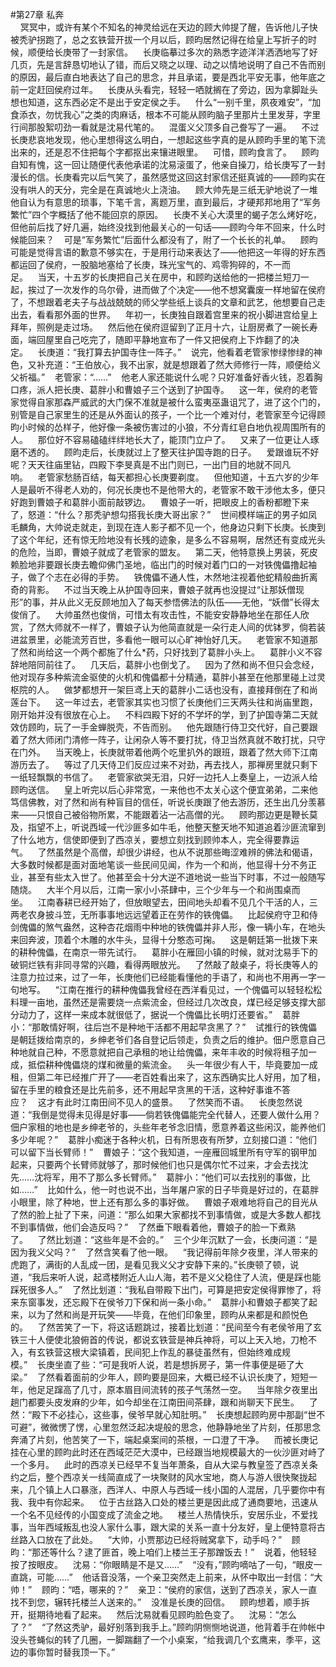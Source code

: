 #第27章 私奔<br />    冥冥中，或许有某个不知名的神灵给远在天边的顾大帅提了醒，告诉他儿子快被秃驴拐跑了，总之玄铁营开拔一个月以后，顾昀居然记得在给皇上写折子的时候，顺便给长庚带了一封家信。    长庚临摹过多次的熟悉字迹洋洋洒洒地写了好几页，先是言辞恳切地认了错，而后又晓之以理、动之以情地说明了自己不告而别的原因，最后直白地表达了自己的思念，并且承诺，要是西北平安无事，他年底之前一定赶回侯府过年。    长庚从头看完，轻轻一哂就搁在了旁边，因为拿脚趾头想也知道，这东西必定不是出于安定侯之手。    什么“一别千里，夙夜难安”，“加食添衣，勿忧我心”之类的肉麻话，根本不可能从顾昀脑子里那片土里发芽，字里行间那股絮叨劲一看就是沈易代笔的。    混蛋义父顶多自己誊写了一遍。    不过长庚悲哀地发现，他心里想得这么明白，一想起这些字真的是从顾昀手里的笔下流出来的，还是忍不住把每个字都抠出来镶进眼里。    可惜，顾昀食言了。    顾昀自知有愧，这一回让随便代表他承诺的沈易滚蛋了，他亲自操刀，给长庚写了一封漫长的信。长庚看完以后气笑了，虽然感觉这回这封家信还挺真诚的——顾昀实在没有哄人的天分，完全是在真诚地火上浇油。    顾大帅先是三纸无驴地说了一堆他自认为有意思的琐事，下笔千言，离题万里，直到最后，才硬邦邦地用了“军务繁忙”四个字概括了他不能回京的原因。    长庚不关心大漠里的蝎子怎么烤好吃，但他前后找了好几遍，始终没找到他最关心的一句话——顾昀今年不回来，什么时候能回来？    可是“军务繁忙”后面什么都没有了，附了一个长长的礼单。    顾昀可能是觉得言语的歉意不够实在，于是用行动来表达了——他把这一年得的好东西都运回了侯府，一股脑地塞给了长庚，珠光宝气的、鸡零狗碎的，不一而足。    当天，十五岁的长庚把自己关在房中，和顾昀送给他的一把楼兰短刀一起，挨过了一次发作的乌尔骨，进而做了个决定——他不想窝囊废一样地留在侯府了，不想跟着老夫子与战战兢兢的师父学些纸上谈兵的文章和武艺，他想要自己走出去，看看那外面的世界。    年初一，长庚独自跟着宫里来的祝小脚进宫给皇上拜年，照例是走过场。    然后他在侯府逗留到了正月十六，让厨房煮了一碗长寿面，端回屋里自己吃完了，随即平静地宣布了一件又把侯府上下炸翻了的决定。    长庚道：“我打算去护国寺住一阵子。”    说完，他看着老管家惨绿惨绿的神色，又补充道：“王伯放心，我不出家，就是想跟着了然大师修行一阵，顺便给义父祈福。”    老管家：“……”    他老人家还能说什么呢？只好准备好香火钱，忍着胸口疼，派人把长庚、葛胖小和曹娘子三个送到了护国寺。    这一年，侯府的老管家觉得自家那森严威武的大门保不准就是被什么蛮夷巫蛊诅咒了，进了这个门的，别管是自己家里生的还是从外面认的孩子，一个比一个难对付，老管家至今记得顾昀小时候的怂样子，他好像一条被伤害过的小狼，不分青红皂白地仇视周围所有的人。    那位好不容易磕磕绊绊地长大了，能顶门立户了。    又来了一位更让人琢磨不透的。    顾昀走后，长庚就过上了整天往护国寺跑的日子。    爱跟谁玩不好呢？天天往庙里钻，四殿下李旻真是不出门则已，一出门目的地就不同凡响。    老管家愁肠百结，每天都担心长庚要剃度。    但他知道，十五六岁的少年人是最听不得老人劝的，何况长庚也不是他带大的，老管家不敢干涉他太多，便只好跑到曹娘子和葛胖小面前敲锣边。    曹娘子一听，把眼皮上的香粉都瞪下来了，怒道：“什么？那秃驴想勾搭我长庚大哥出家？”    世间模样端正的男子如凤毛麟角，大帅说走就走，到现在连人影子都不见一个，他身边只剩下长庚。长庚到了这个年纪，还有惊无险地没有长残的迹象，是多么不容易啊，居然还有变成光头的危险，当即，曹娘子就成了老管家的盟友。    第二天，他特意换上男装，死皮赖脸地非要跟长庚去瞻仰佛门圣地，临出门的时候对着门口的一对铁傀儡撸起袖子，做了个志在必得的手势。    铁傀儡不通人性，木然地注视着他蛇精般曲折离奇的背影。    不过当天晚上从护国寺回来，曹娘子就再也没提过“让那妖僧现形”的事，并从此义无反顾地加入了每天参悟佛法的队伍——无他，“妖僧”长得太俊俏了。    大帅虽然也俊俏，可惜太有攻击性，不能安安静静地坐在那任人欣赏，了然大师就不一样了，曹娘子认为他简直就是一朵行走人间的优钵罗，倘若装进盆景里，必能流芳百世，多看他一眼可以心旷神怡好几天。    老管家不知道那了然和尚给这一个两个都施了什么*药，只好找到了葛胖小头上。    葛胖小义不容辞地陪同前往了。    几天后，葛胖小也倒戈了。    因为了然和尚不但只会念经，他对现存多种紫流金驱使的火机和傀儡都十分精通，葛胖小甚至在他那里碰上过灵枢院的人。    做梦都想开一架巨鸢上天的葛胖小二话也没有，直接拜倒在了和尚莲台下。    这一年过去，老管家其实也习惯了长庚他们三天两头往和尚庙里跑，刚开始并没有很放在心上。    不料四殿下好的不学坏的学，到了护国寺第二天就效仿顾昀，玩了一手金蝉脱壳，不告而别。    他先跟随行侍卫交代好，自己要跟着了然大师闭门清修一阵子，让闲杂人等不要打扰，侍卫当然真就不敢打扰，只守在门外。    当天晚上，长庚就带着他两个吃里扒外的跟班，跟着了然大师下江南游历去了。    等过了几天侍卫们反应过来不对劲，再去找人，那禅房里就只剩下一纸轻飘飘的书信了。    老管家欲哭无泪，只好一边托人上奏皇上，一边派人给顾昀送信。    皇上听完以后心非常宽，一来他也不太关心这个便宜弟弟，二来他笃信佛教，对了然和尚有种盲目的信任，听说长庚跟了他去游历，还生出几分羡慕来——只恨自己被俗物所累，不能跟着沾一沾高僧的光。    顾昀那边更是鞭长莫及，指望不上，听说西域一代沙匪多如牛毛，他整天整天地不知道追着沙匪流窜到了什么地方，信使即便到了西凉关，要想立刻找到顾帅本人，完全得要靠运气。    了然虽然是个高僧，却很少讲经，也从不说那些晦涩难辨的佛法和偈语，大多数时候都是面对面地笔谈一些民间见闻，作为一个和尚，他显得十分不务正业，甚至有些太入世了。他甚至会十分大逆不道地说一些当下时事，不过一般随写随烧。    大半个月以后，江南一家小小茶肆中，三个少年与一个和尚围桌而坐。    江南春耕已经开始了，但放眼望去，田间地头却看不见几个干活的人，三两老农身披斗笠，无所事事地远远望着正在劳作的铁傀儡。    比起侯府守卫和侍剑傀儡的煞气盎然，这种杏花烟雨中种地的铁傀儡并非人形，像一辆小车，在地头来回奔波，顶着个木雕的水牛头，显得十分憨态可掬。    这是朝廷第一批拨下来的耕种傀儡，在南京一带先试行。    葛胖小在雁回小镇的时候，就对沈易手下的破铜烂铁有非同寻常的兴趣，看得两眼放光。    了然敲了敲桌子，将长庚等人的注意力拉过来，过了一年，长庚他们已经能看懂他的手语了，和尚也不用再一字一句地写。    “江南在推行的耕种傀儡我曾经在西洋看见过，一个傀儡可以轻轻松松料理一亩地，虽然还是需要烧一点紫流金，但经过几次改良，煤已经足够支撑大部分动力了，这样一来成本就很低了，据说一个傀儡比长明灯还要省。”    葛胖小：“那敢情好啊，往后岂不是种地干活都不用起早贪黑了？”    试推行的铁傀儡是朝廷拨给南京的，乡绅老爷们各自登记后领走，负责之后的维护。佃户愿意自己种地就自己种，不愿意就把自己承租的地让给傀儡，来年丰收的时候将租子加一成，抵偿耕种傀儡烧的煤和微量的紫流金。    头一年很少有人干，毕竟要加一成租，但第二年已经推广开了——老百姓看出来了，这东西确实比人好用，加了租，留在手里的粮食还是比先前多，还不用起早贪黑的干活，这种好事谁不答应？    这才有此时江南田间不见人的盛景。    了然笑而不语。    长庚忽然说道：“我倒是觉得未见得是好事——倘若铁傀儡能完全代替人，还要人做什么用？佃户家租的地也是乡绅老爷的，头些年老爷念旧情，愿意养着这些闲汉，能养他们多少年呢？”    葛胖小痴迷于各种火机，日有所思夜有所梦，立刻接口道：“他们可以留下当长臂师！”    曹娘子：“这个我知道，一座雁回城里所有守军的钢甲加起来，只要两个长臂师就够了，那时候他们也只是偶尔忙不过来，才会去找沈先……沈将军，用不了那么多长臂师。”    葛胖小：“他们可以去找别的事做，比如……”    比如什么，他一时也说不出，当年屠户家的日子毕竟是好过的，在葛胖小眼里，除了种地，世上还有那么多的事好做。    曹娘子艰难地将自己的目光从了然的脸上扯了下来，问道：“那么如果大家都找不到事情做，或是大多数人都找不到事情做，他们会造反吗？”    了然垂下眼看着他，曹娘子的脸一下煮熟了。    了然比划道：“这些年是不会的。”    三个少年沉默了一会，长庚问道：“是因为我义父吗？”    了然含笑看了他一眼。    “我记得前年除夕夜里，洋人带来的虎跑了，满街的人乱成一团，是看见我义父才安静下来的。”长庚顿了顿，说道，“我后来听人说，起鸢楼附近人山人海，若不是义父稳住了人流，便是踩也能踩死很多人。”    了然比划道：“我私自带殿下出门，可算是把安定侯得罪惨了，将来东窗事发，还忘殿下在侯爷刀下保和尚一条小命。”    葛胖小和曹娘子都笑了起来，以为了然和尚是开玩笑——毕竟，在他们印象里，顾昀从来都是和颜悦色的。    了然苦笑了一下，将这话题跳过，接着比划道：“民间至今有老侯爷用了玄铁三十人便使北狼俯首的传说，都说玄铁营是神兵神将，可以上天入地，刀枪不入，有玄铁营这根大梁镇着，民间犯上作乱的暴徒虽然有，但始终难成规模。”    长庚坐直了些：“可是我听人说，若是想拆房子，第一件事便是砸了大梁。”    了然看着面前的少年人，顾昀要是回来，大概已经不认识长庚了，短短一年，他足足蹿高了几寸，原本眉目间流转的孩子气荡然一空。    当年除夕夜里出趟门都要头皮发麻的少年，如今却坐在江南田间茶肆，跟和尚聊天下民生。    了然：“殿下不必挂心，这些事，侯爷早就心知肚明。”    长庚想起顾昀房中那副“世不可避”，微微愣了愣，心里忽然泛起决堤般的思念，他静静地坐了片刻，任那思念奔涌了片刻，他苦笑了一下，端起桌案间的茶根，一口澄了干净。    而被长庚记挂在心里的顾昀此时还在西域茫茫大漠中，已经跟当地规模最大的一伙沙匪对峙了一个多月。    此时的西凉关已经早不复当年萧条，自从大梁与教皇签了西凉关条约之后，整个西凉关一线简直成了一块聚财的风水宝地，商人与游人很快聚拢起来，几个镇上人口暴涨，西洋人、中原人与西域一线小国的人混居，几乎要你中有我、我中有你起来。    位于古丝路入口处的楼兰更是因此成了通商要地，迅速从一个名不见经传的小国变成了流金之地。    楼兰人热情快乐，安居乐业，不爱找事，当年西域叛乱也没人家什么事，跟大梁的关系一直十分友好，皇上便特意将古丝路入口放在了此处。    “大帅，小贾那边已经将贼窝拿下，动手吗？”    顾昀：“那还等什么？逮了匪首，晚上咱们上楼兰王子那蹭饭去！”    说着，他轻轻按了按眼皮。    沈易：“你眼睛是不是又……”    “没有，”顾昀嘀咕了一句，“眼皮一直跳，可能……”    他话音没落，一个亲卫突然走上前来，从怀中取出一封信：“大帅！”    顾昀：“唔，哪来的？”    亲卫：“侯府的家信，送到了西凉关，家人一直找不到您，辗转托楼兰人送来的。”    没准是长庚的回信。    顾昀想着，顺手拆开，挺期待地看了起来。    然后沈易就看见顾昀脸色变了。    沈易：“怎么了？”    “了然这秃驴，最好别落到我手上。”顾昀阴恻恻地说道，他背着手在帅帐中没头苍蝇似的转了几圈，一脚踹翻了一个小桌案，“给我调几个玄鹰来，季平，这边的事你暂时替我顶一下。”